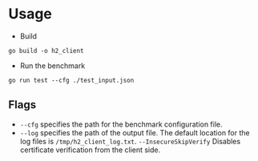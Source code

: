 # Usage

* Build
```
go build -o h2_client
```
* Run the benchmark
```
go run test --cfg ./test_input.json
```
## Flags
* `--cfg` specifies the path for the benchmark configuration file.
* `--log` specifies the path of the output file. The default location for the
  log files is `/tmp/h2_client_log.txt`.
  `--InsecureSkipVerify` Disables certificate verification from the client side.
